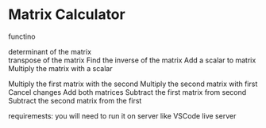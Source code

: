 # Matrix Calculator

functino

determinant of the matrix <br>
transpose of the matrix
Find the inverse of the matrix
Add a scalar to matrix 
Multiply the matrix with a scalar

Multiply the first matrix with the second
Multiply the second matrix with first Cancel changes
Add both matrices 
Subtract the first matrix from second 
Subtract the second matrix from the first 

requiremests:
you will need to run it on server like VSCode live server
